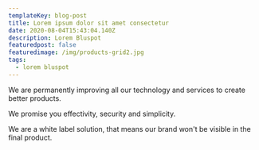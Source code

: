 ```yaml
---
templateKey: blog-post
title: Lorem ipsum dolor sit amet consectetur
date: 2020-08-04T15:43:04.140Z
description: Lorem Bluspot
featuredpost: false
featuredimage: /img/products-grid2.jpg
tags:
  - lorem bluspot
---
```

We are permanently improving all our technology and services to create better products.

We promise you effectivity, security and simplicity.

We are a white label solution, that means our brand won't be visible in the final product.
